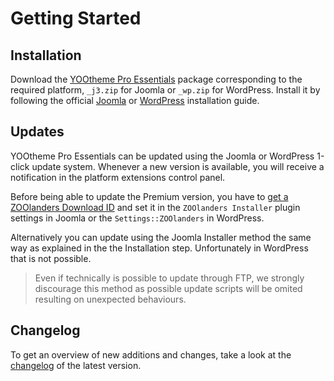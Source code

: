 # Getting Started

## Installation

Download the [YOOtheme Pro Essentials](https://www.zoolanders.com/downloads) package corresponding to the required platform, `_j3.zip` for Joomla or `_wp.zip` for WordPress. Install it by following the official [Joomla](https://docs.joomla.org/Installing_an_extension) or [WordPress](https://wordpress.org/support/article/managing-plugins/) installation guide.

## Updates

YOOtheme Pro Essentials can be updated using the Joomla or WordPress 1-click update system. Whenever a new version is available, you will receive a notification in the platform extensions control panel.

Before being able to update the Premium version, you have to [get a ZOOlanders Download ID](https://www.zoolanders.com/download-ids) and set it in the `ZOOlanders Installer` plugin settings in Joomla or the `Settings::ZOOlanders` in WordPress.

Alternatively you can update using the Joomla Installer method the same way as explained in the the Installation step. Unfortunately in WordPress that is not possible.

> Even if technically is possible to update through FTP, we strongly discourage this method as possible update scripts will be omited resulting on unexpected behaviours.

## Changelog

To get an overview of new additions and changes, take a look at the [changelog](https://www.zoolanders.com/essentials-for-yootheme-pro#changelog) of the latest version.
